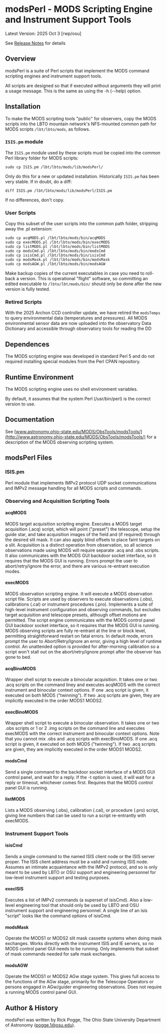 # modsPerl - MODS Scripting Engine and Instrument Support Tools

Latest Version: 2025 Oct 3 [rwp/osu]

See [Release Notes](releases.md) for details

## Overview

modsPerl is a suite of Perl scripts that implement the MODS command
scripting engines and instrument support tools.

All scripts are designed so that if executed without arguments they
will print a usage message.  This is the same as using the -h (--help)
option.

## Installation

To make the MODS scripting tools "public" for observers, copy the
MODS scripts into the LBTO mountain network's NFS-mounted
common path for MODS scripts `/lbt/lbto/mods`, as follows.

### `ISIS.pm` module

The `ISIS.pm` module used by these scripts must be copied into the
common Perl library folder for MODS scripts:
```
sudo cp ISIS.pm /lbt/lbto/mods/lib/modsPerl/
```
Only do this for a new or updated installation.  Historically
`ISIS.pm` has been very stable. If in doubt, do a diff:
```
diff ISIS.pm /lbt/lbto/mods/lib/modsPerl/ISIS.pm
```
If no differences, don't copy.

### User Scripts

Copy this subset of the user scripts into the common path folder, stripping
away the .pl extension:
```
sudo cp acqMODS.pl /lbt/lbto/mods/bin/acqMODS
sudo cp execMODS.pl /lbt/lbto/mods/bin/execMODS
sudo cp listMODS.pl /lbt/lbto/mods/bin/listMODS
sudo cp modsCmd.pl /lbt/lbto/mods/bin/modsCmd
sudo cp isisCmd.pl /lbt/lbto/mods/bin/isisCmd
sudo cp modsMask.pl /lbt/lbto/mods/bin/modsMask
sudo cp modsAGW.pl /lbt/lbto/mods/bin/modsAGW
```
Make backup copies of the current executables in case you need to
roll-back a version.  This is operational "flight" software, so
committing an edited executable to `/lbto/lbt/mods/bin/` should only
be done after the new version is fully tested.

### Retired Scripts

With the 2025 Archon CCD controller update, we have retired the
`modsTemps` to query environmental data (temperatures and pressures).
All MODS environmental sensor data are now uploaded into the
observatory Data Dictionary and accessible through observatory tools
for reading the DD

## Dependences

The MODS scripting engine was developed in standard Perl 5 and do not
required installing special modules from the Perl CPAN repository.

## Runtime Environment

The MODS scripting engine uses no shell environment variables.

By default, it assumes that the system Perl (/usr/bin/perl) is the
correct version to use.

## Documentation

See
[www.astronomy.ohio-state.edu/MODS/ObsTools/modsTools/](http://www.astronomy.ohio-state.edu/MODS/ObsTools/modsTools/)
for a description of the MODS observing scripting system.

## modsPerl Files

### ISIS.pm

Perl module that implements IMPv2 protocol UDP socket communications
and IMPv2 message handling for all MODS scripts and commands.

### Observing and Acquisition Scripting Tools

#### acqMODS

MODS target acquisition scripting engine.  Executes a MODS target
acquisition (.acq) script, which will point ("preset") the telescope,
setup the guide star, and take acquisition images of the field and (if
required) through the desired slit mask.  It can also apply blind
offsets to place faint targets on a slit.  Acquisition is a distinct
operation from observation, so all science observations made using
MODS will require separate .acq and .obs scripts.  It also
communicates with the MODS GUI backdoor socket interface, so it
requires that the MODS GUI is running.  Errors prompt the user to
abort/retry/ignore the error, and there are various re-entrant
execution modes.

#### execMODS 

MODS observation scripting engine.  It will execute a MODS observation
script file.  Scripts are used by observers to execute observations
(.obs), calibrations (.cal) or instrument procedures (.pro).
Implements a suite of high-level instrument configuration and
observing commands, but excludes target acquisition and telescope
presets, although offset motions are permitted.  The script engine
communicates with the MODS control panel GUI backdoor socket
interface, so it requires that the MODS GUI is running.  MODS
observing scripts are fully re-entrant at the line or block level,
permitting straightforward restart on fatal errors.  In default mode,
errors prompt the user to Abort/Retry/Ignore an error, giving a high
level of runtime control. An unattended option is provided for
after-morning calibration so a script won't stall out on the
abort/retry/ignore prompt after the observer has gone to bed.

#### acqBinoMODS

Wrapper shell script to execute a binocular acquisition.  It takes one
or two .acq scripts on the command liney and executes acqMODS with the
correct instrument and binocular context options.  If one .acq script
is given, it executed on both MODS ("twinning").  If two .acq scripts
are given, they are implicitly executed in the order MODS1 MODS2.

#### execBinoMODS

Wrapper shell script to execute a binocular observation.  It takes one
or two .obs scripts or 1 or 2 .img scripts on the command line and
executes execMODS with the correct instrument and binocular context
options.  Note that you cannot mix .obs and .acq scripts with
execBinoMODS.  If one .acq script is given, it executed on both MODS
("twinning").  If two .acq scripts are given, they are implicitly
executed in the order MODS1 MODS2.

#### modsCmd

Send a single command to the backdoor socket interface of a MODS GUI
control panel, and wait for a reply.  If the -t option is used, it
will wait for a reply or timeout, whichever comes first.  Requires
that the MODS control panel GUI is running.

#### listMODS

Lists a MODS observing (.obs), calibration (.cal), or procedure (.pro)
script, giving line numbers that can be used to run a script
re-entrantly with execMODS.

### Instrument Support Tools

#### isisCmd

Sends a single command to the named ISIS client node or the ISIS
server proper.  The ISIS client address must be a valid and running
ISIS node.  Assumes an intimate acquaintance with the IMPv2 protocol,
and so is only meant to be used by LBTO or OSU support and engineering
personnel for low-level instrument support and testing purposes.

#### execISIS

Executes a list of IMPv2 commands (a superset of isisCmd).  Also a
low-level engineering tool that should only be used by LBTO and OSU
instrument support and engineering personnel. A single line of an isis
"script" looks like the command options of isisCmd.

#### modsMask

Operate the MODS1 or MODS2 slit mask cassette systems when doing mask
exchanges.  Works directly with the instrument ISIS and IE servers, so
no MODS control panel GUI needs to be running.  Only implements that
subset of mask commands needed for safe mask exchanges.

#### modsAGW

Operate the MODS1 or MODS2 AGw stage system. This gives full access to
the functions of the AGw stage, primarily for the Telescope Operators
or persons engaged in AGw/guider engineering observations.  Does not
require a running MODS control panel GUI.

## Author & History

modsPerl was written by Rick Pogge, The Ohio State University
Department of Astronomy (pogge.1@osu.edu).
